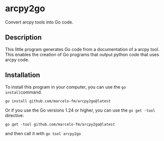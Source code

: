 # arcpy2go

Convert arcpy tools into Go code.

## Description

This little program generates Go code from a documentation of a arcpy tool.
This enables the creation of Go programs that output python code that uses arcpy
code.

## Installation

To install this program in your computer, you can use the `go install`command.

```shell
go install github.com/marcelo-fm/arcpy2go@latest
```

Or if you use the Go versions 1.24 or higher, you can use the `go get -tool`
directive:

```shell
go get -tool github.com/marcelo-fm/arcpy2go@latest
```

and then call it with `go tool arcpy2go`
